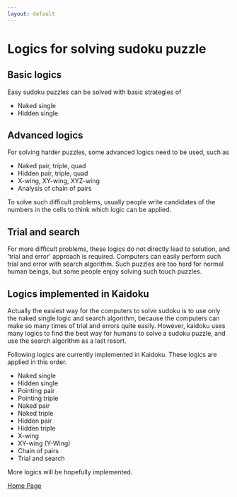 ```yaml
---
layout: default
---
```


# Logics for solving sudoku puzzle

## Basic logics

Easy sudoku puzzles can be solved with basic strategies of

- Naked single
- Hidden single

## Advanced logics

For solving harder puzzles, some advanced logics need to be used, such as

- Naked pair, triple, quad
- Hidden pair, triple, quad
- X-wing, XY-wing, XYZ-wing
- Analysis of chain of pairs

To solve such difficult problems, usually people write candidates of the numbers in the cells to think which logic can be applied.

## Trial and search

For more difficult problems, these logics do not directly lead to solution, and 'trial and error' approach is required. Computers can easily perform such trial and error with search algorithm. Such puzzles are too hard for normal human beings, but some people enjoy solving such touch puzzles.

## Logics implemented in Kaidoku

Actually the easiest way for the computers to solve sudoku is to use only the naked single logic and search algorithm, because the computers can make so many times of trial and errors quite easily. However, kaidoku uses many logics to find the best way for humans to solve a sudoku puzzle, and use the search algorithm as a last resort.

Following logics are currently implemented in Kaidoku. These logics are applied in this order.

- Naked single
- Hidden single
- Pointing pair
- Pointing triple
- Naked pair
- Naked triple
- Hidden pair
- Hidden triple
- X-wing
- XY-wing (Y-Wing)
- Chain of pairs
- Trial and search

More logics will be hopefully implemented.

[Home Page](./)
